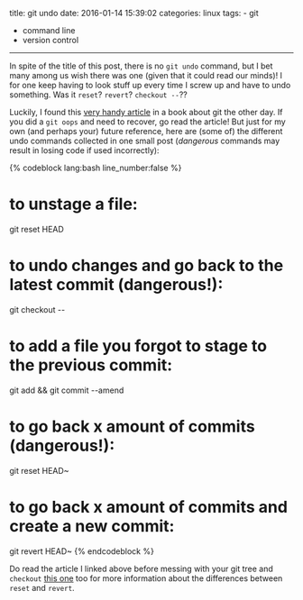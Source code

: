 title: git undo
date: 2016-01-14 15:39:02
categories: linux
tags:
	- git
  - command line
  - version control
---

In spite of the title of this post, there is no `git undo` command, but I bet many among us wish there was one (given that it could read our minds)! I for one keep having to look stuff up every time I screw up and have to undo something. Was it `reset`? `revert`? `checkout --`??

Luckily, I found this [very handy article](https://git-scm.com/book/en/v2/Git-Basics-Undoing-Things) in a book about git the other day. If you did a `git oops` and need to recover, go read the article! But just for my own (and perhaps your) future reference, here are (some of) the different undo commands collected in one small post (*dangerous* commands may result in losing code if used incorrectly):

{% codeblock lang:bash line_number:false %}
# to unstage a file:
git reset HEAD <file>
# to undo changes and go back to the latest commit (dangerous!):
git checkout -- <file>
# to add a file you forgot to stage to the previous commit:
git add <file> && git commit --amend
# to go back x amount of commits (dangerous!):
git reset HEAD~<x>
# to go back x amount of commits and create a new commit:
git revert HEAD~<x>
{% endcodeblock %}

Do read the article I linked above before messing with your git tree and `checkout` [this one](https://www.atlassian.com/git/tutorials/resetting-checking-out-and-reverting/summary/) too for more information about the differences between `reset` and `revert`.
